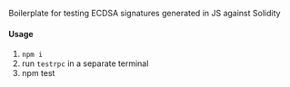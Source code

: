 Boilerplate for testing ECDSA signatures generated in JS against Solidity

#### Usage

1. `npm i`
1. run `testrpc` in a separate terminal
1. npm test



